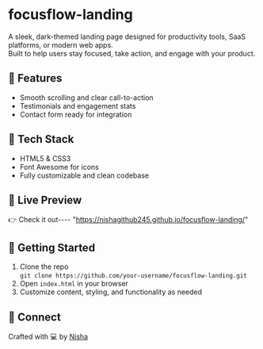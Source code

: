 # focusflow-landing

A sleek, dark-themed landing page designed for productivity tools, SaaS platforms, or modern web apps.  
Built to help users stay focused, take action, and engage with your product.

## 🌟 Features
- Smooth scrolling and clear call-to-action
- Testimonials and engagement stats
- Contact form ready for integration

## 🚀 Tech Stack
- HTML5 & CSS3
- Font Awesome for icons
- Fully customizable and clean codebase

## 📸 Live Preview
👉 Check it out---- "https://nishagithub245.github.io/focusflow-landing/"

## 📂 Getting Started
1. Clone the repo  
   `git clone https://github.com/your-username/focusflow-landing.git`
2. Open `index.html` in your browser
3. Customize content, styling, and functionality as needed

## 🔗 Connect
Crafted with 💻 by [Nisha](https://github.com/nishagithub245)
